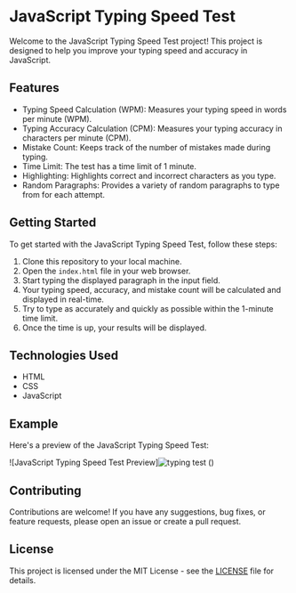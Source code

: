 # JavaScript Typing Speed Test

Welcome to the JavaScript Typing Speed Test project! This project is designed to help you improve your typing speed and accuracy in JavaScript.

## Features

- Typing Speed Calculation (WPM): Measures your typing speed in words per minute (WPM).
- Typing Accuracy Calculation (CPM): Measures your typing accuracy in characters per minute (CPM).
- Mistake Count: Keeps track of the number of mistakes made during typing.
- Time Limit: The test has a time limit of 1 minute.
- Highlighting: Highlights correct and incorrect characters as you type.
- Random Paragraphs: Provides a variety of random paragraphs to type from for each attempt.

## Getting Started

To get started with the JavaScript Typing Speed Test, follow these steps:

1. Clone this repository to your local machine.
2. Open the `index.html` file in your web browser.
3. Start typing the displayed paragraph in the input field.
4. Your typing speed, accuracy, and mistake count will be calculated and displayed in real-time.
5. Try to type as accurately and quickly as possible within the 1-minute time limit.
6. Once the time is up, your results will be displayed.

## Technologies Used

- HTML
- CSS
- JavaScript

## Example

Here's a preview of the JavaScript Typing Speed Test:

![JavaScript Typing Speed Test Preview]![typing test](https://github.com/ganesh42shrma/Typing-speed-Test/assets/89573235/ca3b705d-5f1c-4d3a-9b72-ec7dafd72827)
()

## Contributing

Contributions are welcome! If you have any suggestions, bug fixes, or feature requests, please open an issue or create a pull request.

## License

This project is licensed under the MIT License - see the [LICENSE](LICENSE) file for details.
